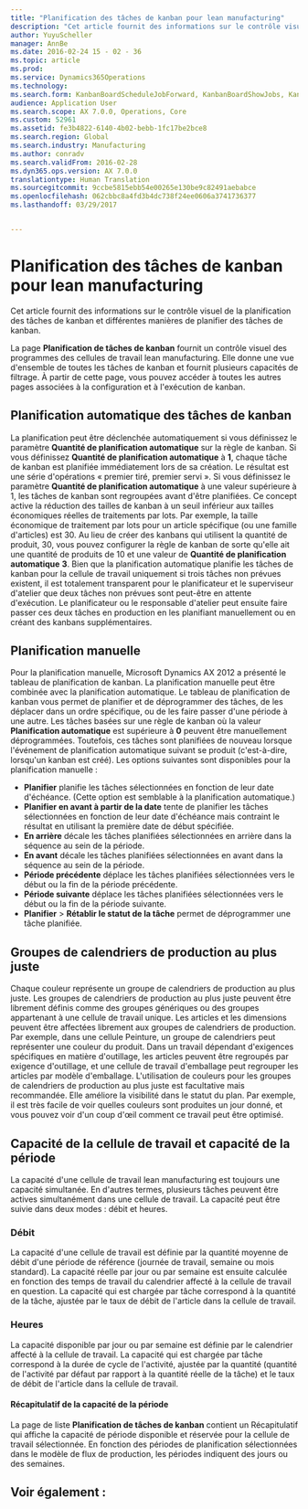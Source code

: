 ```yaml
---
title: "Planification des tâches de kanban pour lean manufacturing"
description: "Cet article fournit des informations sur le contrôle visuel de la planification des tâches de kanban et différentes manières de planifier des tâches de kanban."
author: YuyuScheller
manager: AnnBe
ms.date: 2016-02-24 15 - 02 - 36
ms.topic: article
ms.prod: 
ms.service: Dynamics365Operations
ms.technology: 
ms.search.form: KanbanBoardScheduleJobForward, KanbanBoardShowJobs, KanbanJobSchedulingListPage
audience: Application User
ms.search.scope: AX 7.0.0, Operations, Core
ms.custom: 52961
ms.assetid: fe3b4822-6140-4b02-bebb-1fc17be2bce8
ms.search.region: Global
ms.search.industry: Manufacturing
ms.author: conradv
ms.search.validFrom: 2016-02-28
ms.dyn365.ops.version: AX 7.0.0
translationtype: Human Translation
ms.sourcegitcommit: 9ccbe5815ebb54e00265e130be9c82491aebabce
ms.openlocfilehash: 062cbbc8a4fd3b4dc738f24ee0606a3741736377
ms.lasthandoff: 03/29/2017


---
```


# <a name="kanban-job-scheduling-for-lean-manufacturing"></a>Planification des tâches de kanban pour lean manufacturing

Cet article fournit des informations sur le contrôle visuel de la planification des tâches de kanban et différentes manières de planifier des tâches de kanban.  

La page **Planification de tâches de kanban** fournit un contrôle visuel des programmes des cellules de travail lean manufacturing. Elle donne une vue d'ensemble de toutes les tâches de kanban et fournit plusieurs capacités de filtrage. À partir de cette page, vous pouvez accéder à toutes les autres pages associées à la configuration et à l'exécution de kanban.

## <a name="automatic-scheduling-of-kanban-jobs"></a>Planification automatique des tâches de kanban
La planification peut être déclenchée automatiquement si vous définissez le paramètre **Quantité de planification automatique** sur la règle de kanban. Si vous définissez **Quantité de planification automatique** à **1**, chaque tâche de kanban est planifiée immédiatement lors de sa création. Le résultat est une série d'opérations « premier tiré, premier servi ». Si vous définissez le paramètre **Quantité de planification automatique** à une valeur supérieure à 1, les tâches de kanban sont regroupées avant d'être planifiées. Ce concept active la réduction des tailles de kanban à un seuil inférieur aux tailles économiques réelles de traitements par lots. Par exemple, la taille économique de traitement par lots pour un article spécifique (ou une famille d'articles) est 30. Au lieu de créer des kanbans qui utilisent la quantité de produit, 30, vous pouvez configurer la règle de kanban de sorte qu'elle ait une quantité de produits de 10 et une valeur de **Quantité de planification automatique** **3**. Bien que la planification automatique planifie les tâches de kanban pour la cellule de travail uniquement si trois tâches non prévues existent, il est totalement transparent pour le planificateur et le superviseur d'atelier que deux tâches non prévues sont peut-être en attente d'exécution. Le planificateur ou le responsable d'atelier peut ensuite faire passer ces deux tâches en production en les planifiant manuellement ou en créant des kanbans supplémentaires.

## <a name="manual-scheduling"></a>Planification manuelle
Pour la planification manuelle, Microsoft Dynamics AX 2012 a présenté le tableau de planification de kanban. La planification manuelle peut être combinée avec la planification automatique. Le tableau de planification de kanban vous permet de planifier et de déprogrammer des tâches, de les déplacer dans un ordre spécifique, ou de les faire passer d'une période à une autre. Les tâches basées sur une règle de kanban où la valeur **Planification automatique** est supérieure à **0** peuvent être manuellement déprogrammées. Toutefois, ces tâches sont planifiées de nouveau lorsque l'événement de planification automatique suivant se produit (c'est-à-dire, lorsqu'un kanban est créé). Les options suivantes sont disponibles pour la planification manuelle :

-   **Planifier** planifie les tâches sélectionnées en fonction de leur date d'échéance. (Cette option est semblable à la planification automatique.)
-   **Planifier en avant à partir de la date** tente de planifier les tâches sélectionnées en fonction de leur date d'échéance mais contraint le résultat en utilisant la première date de début spécifiée.
-   **En arrière** décale les tâches planifiées sélectionnées en arrière dans la séquence au sein de la période.
-   **En avant** décale les tâches planifiées sélectionnées en avant dans la séquence au sein de la période.
-   **Période précédente** déplace les tâches planifiées sélectionnées vers le début ou la fin de la période précédente.
-   **Période suivante** déplace les tâches planifiées sélectionnées vers le début ou la fin de la période suivante.
-   **Planifier** &gt; **Rétablir le statut de la tâche** permet de déprogrammer une tâche planifiée.

## <a name="lean-scheduling-groups"></a>Groupes de calendriers de production au plus juste
Chaque couleur représente un groupe de calendriers de production au plus juste. Les groupes de calendriers de production au plus juste peuvent être librement définis comme des groupes génériques ou des groupes appartenant à une cellule de travail unique. Les articles et les dimensions peuvent être affectées librement aux groupes de calendriers de production. Par exemple, dans une cellule Peinture, un groupe de calendriers peut représenter une couleur du produit. Dans un travail dépendant d'exigences spécifiques en matière d'outillage, les articles peuvent être regroupés par exigence d'outillage, et une cellule de travail d'emballage peut regrouper les articles par modèle d'emballage. L'utilisation de couleurs pour les groupes de calendriers de production au plus juste est facultative mais recommandée. Elle améliore la visibilité dans le statut du plan. Par exemple, il est très facile de voir quelles couleurs sont produites un jour donné, et vous pouvez voir d'un coup d'œil comment ce travail peut être optimisé.

## <a name="work-cell-capacity-and-period-capacity"></a>Capacité de la cellule de travail et capacité de la période
La capacité d'une cellule de travail lean manufacturing est toujours une capacité simultanée. En d'autres termes, plusieurs tâches peuvent être actives simultanément dans une cellule de travail. La capacité peut être suivie dans deux modes : débit et heures.

### <a name="throughput"></a>Débit

La capacité d'une cellule de travail est définie par la quantité moyenne de débit d'une période de référence (journée de travail, semaine ou mois standard). La capacité réelle par jour ou par semaine est ensuite calculée en fonction des temps de travail du calendrier affecté à la cellule de travail en question. La capacité qui est chargée par tâche correspond à la quantité de la tâche, ajustée par le taux de débit de l'article dans la cellule de travail.

### <a name="hours"></a>Heures

La capacité disponible par jour ou par semaine est définie par le calendrier affecté à la cellule de travail. La capacité qui est chargée par tâche correspond à la durée de cycle de l'activité, ajustée par la quantité (quantité de l'activité par défaut par rapport à la quantité réelle de la tâche) et le taux de débit de l'article dans la cellule de travail.

#### <a name="period-capacity-factbox"></a>Récapitulatif de la capacité de la période

La page de liste **Planification de tâches de kanban** contient un Récapitulatif qui affiche la capacité de période disponible et réservée pour la cellule de travail sélectionnée. En fonction des périodes de planification sélectionnées dans le modèle de flux de production, les périodes indiquent des jours ou des semaines.

<a name="see-also"></a>Voir également :
--------


